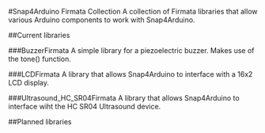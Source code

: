 #Snap4Arduino Firmata Collection
A collection of Firmata libraries that allow various Arduino components to work with Snap4Arduino.

##Current libraries

  ###BuzzerFirmata
    A simple library for a piezoelectric buzzer. Makes use of the tone() function.

  ###LCDFirmata
    A library that allows Snap4Arduino to interface with a 16x2 LCD display.

  ###Ultrasound_HC_SR04Firmata
    A library that allows Snap4Arduino to interface wiht the HC SR04 Ultrasound device.

##Planned libraries
